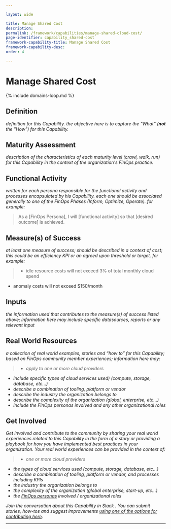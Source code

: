 ```yaml
---

layout: wide

title: Manage Shared Cost
description:
permalink: /framework/capabilities/manage-shared-cloud-cost/
page-identifier: capability_shared-cost
framework-capability-title: Manage Shared Cost
framework-capability-desc:
order: 4

---
```


# Manage Shared Cost


{% include domains-loop.md %}


## Definition
_definition for this Capability.  the objective here is to capture the "What" (**not** the "How") for this Capability._


## Maturity Assessment
_description of the characteristics of each maturity level (crawl, walk, run) for this Capability in the context of the organization's FinOps practice._



## Functional Activity
_written for each persona responsible for the functional activity and processes encapsulated by his Capability.  each one should be associated generally to one of the FinOps Phases (Inform, Optimize, Operate). for example:_
>As a [FinOps Persona], I will [functional activity] so that [desired outcome] is achieved.



## Measure(s) of Success
_at least one measure of success; should be described in a context of cost; this could be an efficiency KPI or an agreed upon threshold or target._
_for example:_
>* idle resource costs will not exceed 3% of total monthly cloud spend
* anomaly costs will not exceed $150/month



## Inputs
_the information used that contributes to the measure(s) of success listed above; information here may include specific datasources, reports or any relevant input_



## Real World Resources
_a collection of real world examples, stories and “how to” for this Capability; based on FinOps community member experiences; information here may:_
>* _apply to one or more cloud providers_
* _include specific types of cloud services used) (compute, storage, database, etc...)_
* _describe a combination of  tooling, platform or vendor_
* _describe the industry the organization belongs to_
* _describe the complexity of the organization (global, enterprise, etc…)_
* _include the FinOps personas involved and any other organizational roles_



## Get Involved

_Get involved and contribute to the community by sharing your real world experiences related to this Capability in the form of a story or providing a playbook for how you have implemented best practices in your organization. Your real world experiences can be provided in the context of:_

>* _one or more cloud providers_
* _the types of cloud services used (compute, storage, database, etc...)_
* _describe a combination of  tooling, platform or vendor, and processes including KPIs_
* _the industry the organization belongs to_
* _the complexity of the organization (global enterprise, start-up, etc…)_
* _the [FinOps personas](https://www.finops.org/framework/personas/) involved / organizational roles_

_Join the conversation about this Capability in Slack <!-- [insert name and link to Slack channel here] -->. You can submit stories, how-tos and suggest improvements [using one of the options for contributing here](https://www.finops.org/introduction/how-to-contribute/)._

---
